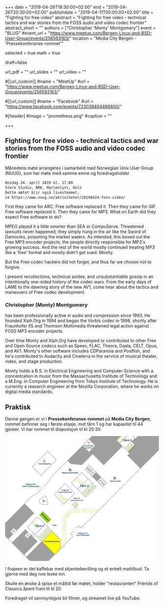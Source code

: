 +++
date = "2019-04-26T18:30:00+02:00"
end = "2019-04-26T20:30:00+02:00"
publishdate =  "2019-04-11T00:00:00+02:00"
title = "Fighting for free video"
abstract = "Fighting for free video - technical tactics and war stories from the FOSS audio and video codec frontier"
abstract_short = ""
authors = ["Christopher 'Monty' Montgomery"]
event = "BLUG"
#event_url = "https://www.meetup.com/Bergen-Linux-and-BSD-User-Group/events/256593163/"
location = "Media City Bergen - 'Pressekonferanse-rommet'"

selected = true
math = true

draft=false

url_pdf = ""
url_slides = ""
url_video = ""


#[[url_custom]]
#name = "MeetUp"
#url = "https://www.meetup.com/Bergen-Linux-and-BSD-User-Group/events/256593163/"


#[[url_custom]]
#name = "Facebook"
#url = "https://www.facebook.com/events/723039484486800/"

#[header]
#image = "prometheus.png"
#caption = ""

+++

## Fighting for free video - technical tactics and war stories from the FOSS audio and video codec frontier

Månedens møte arrangeres i samarbeid med Norwegian Unix User Group (NUUG), som har møte med
samme emne og foredragsholder

```
Onsdag 24. april 2019 kl. 17.00
Store Studio, NRK, Marienlyst, Oslo
Dette møtet blir også livesteamet, 
se https://www.nuug.no/aktiviteter/20190424-foss-video/
```

First they came for ARC. Free software replaced it. Then they came
for GIF. Free software replaced it. Then they came for MP3. What
on Earth did they expect Free software to do?

MPEG played it a little smarter than SEA or CompuServe. Threatened
lawsuits never happened; they simply hung in the air like the
Sword of Damocles, poisoning the market waters. As intended, this
boxed out the Free MP3 encoder projects, the people directly
responsible for MP3's growing success. And the rest of the world
mostly continued treating MP3 like a 'free' format and mostly
didn't get sued. Mostly.

But the Free codec hackers did not forget, and thus far we choose
not to forgive.

I present recollections, technical asides, and unsubstantiable
gossip in an intentionally one-sided history of the codec
wars. From the early days of LAME to the dawning story of the new
AV1, come hear about the tactics and maneuvers of Free codec
development.

### Christopher (Monty) Montgomery 
has been professionally active in audio and compression since 1993. 
He founded Xiph.Org in 1994 and began the Vorbis codec in 1998, 
shortly after Fraunhofer IIS and Thomson Multimedia threatened legal 
action against FOSS MP3 encoder projects.

Over time Monty and Xiph.Org have developed or contributed to
other Free and Open Source codecs such as Speex, FLAC, Theora,
Daala, CELT, Opus, and AV1. Monty's other software includes
CDParanoia and Postfish, and he's contributed to Audacity and
Cinelerra in the service of musical theater, video, and stage
production.

Monty holds a B.S. in Electrical Engineering and Computer Science
with a concentration in music from the Massachusetts Institute of
Technology and a M.Eng. in Computer Engineering from Tokyo
Institute of Technology. He is currently a research engineer at
the Mozilla Corporation, where he works on digital media
standards.

<!--
## Video

<div class="video"><iframe src="https://www.youtube.com/embed/jmj3zLXai-4" frameborder="0" allowfullscreen></iframe></div>
-->
## Praktisk
Denne gangen er vi i **Pressekonferanse-rommet** på **Media City Bergen**, rommet befinner seg i første etasje, mot tårn 1 og har kapasitet til 44 gjester. Vi har rommet til disposisjon til kl 20:30. 

!["Kart over MCB"](/img/mcb_kart.png "Map")

I foajeen er det kaffebar med skjenkebevilling og et enkelt mattilbud. Ta gjerne med deg noe leske inn.

Skulle en ønske å spise et måltid før møtet, holder "restauranten" Friends of Classics åpent fram til kl 20.

Foredraget vil sannsynligvis bli filmet, og streamet live på YouTube.

<!--
## Program framover

BLUG har vanligvis møter siste torsdag i hver måned utenom juni, juli
og desember. Stedet er om ikke annet annonseres spesifikt et egnet
lokale i Media City Bergen. Foreløpig møteplan for de neste 12
månedene ser slik ut (tema for møtene annonseres etterhvert):


Dersom du har et tema du gjerne vil fortelle om, eller vet om noen som kan holde foredrag for oss er det bare å si ifra.
-->

<!-- test -->
